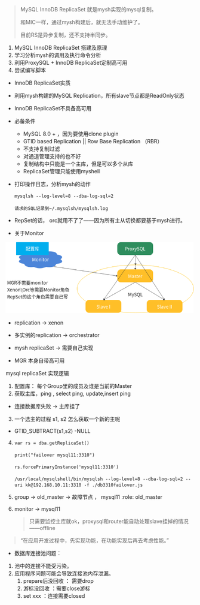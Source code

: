 > MySQL InnoDB ReplicaSet 就是mysh实现的mysql复制。
>
> 和MIC一样，通过mysh构建后，就无法手动维护了。
>
> 目前RS是异步复制，还不支持半同步。

 

1. MySQL InnoDB ReplicaSet 搭建及原理
2. 学习分析mysh的调用及执行命令分析
3. 利用ProxySQL + InnoDB ReplicaSet定制高可用
4. 尝试编写脚本



-  InnoDB ReplicaSet实质
  - 利用mysh构建的MySQL Replication，所有slave节点都是ReadOnly状态
  - InnoDB ReplicaSet不具备高可用
- 必备条件
  - MySQL 8.0 + ，因为要使用clone plugin
  - GTID based Replication || Row Base Replication （RBR）
  - 不支持复制过滤
  - 对通道管理支持的也不好
  - 复制结构中只能是一个主库，但是可以多个从库
  - ReplicaSet管理只能使用myshell



- 打印操作日志，分析mysh的动作

  ```
  mysqlsh --log-level=8 --dba-log-sql=2
  
  请求的SQL记录到~/.mysqlsh/mysqlsh.log
  ```

- RepSet的话， orc就用不了了——因为所有主从切换都要基于mysh进行。







- 关于Monitor

![ ](p1.png)



- replication -> xenon 

- 多实例的replication -> orchestrator

- mysh replicaSet -> 需要自己实现

- MGR 本身自带高可用 

 

mysql replicaSet 实现逻辑

1. 配置库： 每个Group里的成员及谁是当前的Master
2. 获取主库，ping , select ping, update,insert ping
   
- 连接数据库失败 -> 主库挂了
   
3. 一个选主的过程 s1, s2 怎么获取一个新的主呢
   
- GTID_SUBTRACT(s1,s2) -NULL
   
4. ```
   var rs = dba.getReplicaSet()
   
   print("failover mysql11:3310")
   
   rs.forcePrimaryInstance('mysql11:3310')
   
   /usr/local/mysqlshell/bin/mysqlsh --log-level=8 --dba-log-sql=2 --uri kk@192.168.10.11:3310 -f ./db3310failover.js 
   ```

5. group -> old_master -> 故障节点 ， mysql11 :role: old_master

 

6. monitor -> mysql11

   > 只需要监控主库就ok，proxysql和router能自动处理slave挂掉的情况——offline

 

> “在应用开发过程中，先实现功能，在功能实现后再去考虑性能。”

 

- 数据库连接池问题：

1. 池中的连接不能受污染。
2. 应用程序问题可能会导致连接池内存泄漏。
   1. prepare后没回收 ： 需要drop
   2. 游标没回收 ：需要close游标
   3. set xxx ：连接需要closed